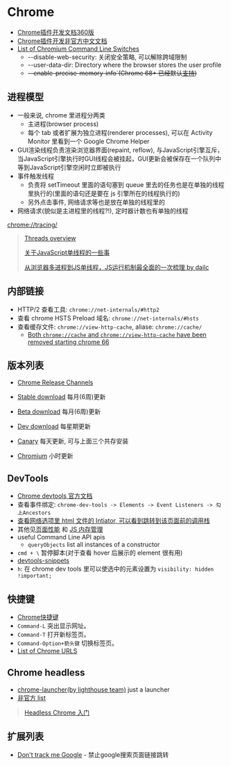# Chrome

* [Chrome插件开发文档360版](http://open.chrome.360.cn/extension_dev/overview.html)
* [Chrome插件开发非官方中文文档](https://crxdoc-zh.appspot.com/apps/about_apps.html)
* [List of Chromium Command Line Switches](https://peter.sh/experiments/chromium-command-line-switches/)
  * --disable-web-security: 关闭安全策略, 可以解除跨域限制
  * --user-data-dir: Directory where the browser stores the user profile
  * ~~--enable-precise-memory-info`(Chrome 68+ 已经默认[支持](https://stackoverflow.com/questions/46264685/chrome-enable-precise-memory-info-doesnt-work-and-performance-memory-is-still))~~

## 进程模型

* 一般来说, chrome 里进程分两类
  * 主进程(browser process)
  * 每个 tab 或者扩展为独立进程(renderer processes), 可以在 Activity Monitor 里看到一个 Google Chrome Helper
* GUI渲染线程负责渲染浏览器界面(repaint, reflow), 与JavaScript引擎互斥，当JavaScript引擎执行时GUI线程会被挂起，GUI更新会被保存在一个队列中等到JavaScript引擎空闲时立即被执行
* 事件触发线程
  * 负责将 setTimeout 里面的语句塞到 queue 里去的任务也是在单独的线程里执行的(里面的语句还是要在 js 引擎所在的线程执行的)
  * 另外点击事件, 网络请求等也是放在单独的线程里的
* 网络请求(貌似是主进程里的线程?!), 定时器计数也有单独的线程

[chrome://tracing/](chrome://tracing/)

> [Threads overview](https://chromium.googlesource.com/chromium/src/+/lkcr/docs/threading_and_tasks.md#threads)
>
> [关于JavaScript单线程的一些事](https://github.com/JChehe/blog/blob/master/posts/%E5%85%B3%E4%BA%8EJavaScript%E5%8D%95%E7%BA%BF%E7%A8%8B%E7%9A%84%E4%B8%80%E4%BA%9B%E4%BA%8B.md#%E6%B5%8F%E8%A7%88%E5%99%A8)
>
> [从浏览器多进程到JS单线程，JS运行机制最全面的一次梳理 by dailc](https://juejin.im/post/5a6547d0f265da3e283a1df7)

## 内部链接

* HTTP/2 查看工具: `chrome://net-internals/#http2`
* 查看 chrome HSTS Preload 域名: `chrome://net-internals/#hsts`
* 查看缓存文件: `chrome://view-http-cache`, aliase: `chrome://cache/`
  * [Both `chrome://cache` and `chrome://view-http-cache` have been removed starting chrome 66](https://superuser.com/questions/1316540/where-has-chrome-cache-been-moved-to)

## 版本列表

* [Chrome Release Channels](https://www.chromium.org/getting-involved/dev-channel)
* [Stable download](https://www.google.com/chrome/browser/desktop/index.html?platform=mac) 每月(6周)更新
* [Beta download](https://www.google.com/chrome/browser/beta.html?platform=mac&extra=betachannel) 每月(6周)更新
* [Dev download](https://www.google.com/chrome/browser/desktop/index.html?platform=mac&extra=devchannel) 每星期更新

* [Canary](https://www.google.com/chrome/browser/canary.html?platform=mac) 每天更新, 可与上面三个共存安装
* [Chromium](https://download-chromium.appspot.com/) 小时更新

## DevTools

* [Chrome devtools 官方文档](https://developers.google.com/web/tools/chrome-devtools/)
* 查看事件绑定: `chrome-dev-tools -> Elements -> Event Listeners -> 勾上Ancestors`
* [查看网络选项里 html 文件的 Intiator, 可以看到跳转到该页面前的调用栈](https://stackoverflow.com/questions/11194971/break-when-window-location-changes)
* 其他见[页面性能](2015-12-21-Performance.md#Chrome%20dev%20tools) 和 [JS 内存管理](2017-02-21-Javascript内存管理.md)
* useful Command Line API apis
  * `queryObjects` list all instances of a constructor
* `cmd + \` 暂停脚本(对于查看 hover 后展示的 element 很有用)
* [devtools-snippets](https://github.com/bgrins/devtools-snippets)
* `h`: 在 chrome dev tools 里可以使选中的元素设置为 `visibility: hidden !important;`

## 快捷键

* [Chrome快捷键](https://support.google.com/chrome/answer/165450?hl=zh-Hans)
* `Command-L` 突出显示网址。
* `Command-T` 打开新标签页。
* `Command-Option+箭头键` 切换标签页。
* [List of Chrome URLS](chrome://about/)

## Chrome headless

* [chrome-launcher(by lighthouse team)](https://github.com/GoogleChrome/chrome-launcher) just a launcher
* [非官方 list](https://medium.com/@kensoh/chromeless-chrominator-chromy-navalia-lambdium-ghostjs-autogcd-ef34bcd26907)

> [Headless Chrome 入门](https://zhuanlan.zhihu.com/p/29207391)

## 扩展列表

* [Don't track me Google](https://chrome.google.com/webstore/detail/gdbofhhdmcladcmmfjolgndfkpobecpg) - 禁止google搜索页面链接跳转
